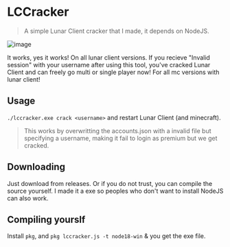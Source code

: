 # LCCracker
> A simple Lunar Client cracker that I made, it depends on NodeJS.



![image](https://github.com/ashishagarwal2023/LunarCracker/assets/83082760/5d895f11-8fad-475d-9f2b-99ca9d64bbc1)




It works, yes it works! On all lunar client versions. If you recieve "Invalid session" with your username after using this tool, you've cracked Lunar Client and can freely go multi or single player now! For all mc versions with lunar client!

## Usage
`./lccracker.exe crack <username>` and restart Lunar Client (and minecraft).
> This works by overwritting the accounts.json with a invalid file but specifying a username, making it fail to login as premium but we get cracked.

## Downloading
Just download from releases. Or if you do not trust, you can compile the source yourself. I made it a exe so peoples who don't want to install NodeJS can also work.

## Compiling yourslf
Install `pkg`, and `pkg lccracker.js -t node18-win` & you get the exe file.
